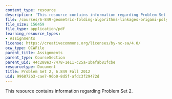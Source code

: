 ```yaml
---
content_type: resource
description: 'This resource contains information regarding Problem Set 2. '
file: /courses/6-849-geometric-folding-algorithms-linkages-origami-polyhedra-fall-2012/996872b3cae796b08d5fafdc3f29472d_MIT6_849F12_ps2.pdf
file_size: 156459
file_type: application/pdf
learning_resource_types:
- Assignments
license: https://creativecommons.org/licenses/by-nc-sa/4.0/
ocw_type: OCWFile
parent_title: Assignments
parent_type: CourseSection
parent_uid: 44c288e3-7478-1e11-c25a-1bafab81fcbe
resourcetype: Document
title: Problem Set 2, 6.849 Fall 2012
uid: 996872b3-cae7-96b0-8d5f-afdc3f29472d
---
```

This resource contains information regarding Problem Set 2. 